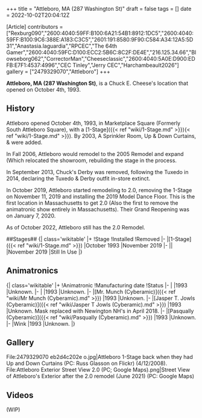 +++
title = "Attleboro, MA (287 Washington St)"
draft = false
tags = []
date = 2022-10-02T20:04:12Z

[Article]
contributors = ["Rexburg090","2600:4040:59FF:B100:6A21:54B1:8912:1DC5","2600:4040:59FF:B100:9C6:388E:A183:C3C5","2601:191:8580:9F90:C584:A34:12A5:5D31","Anastasia.laguardia","RPCEC","The 64th Gamer","2600:4040:59FC:D100:ECC2:5B6C:8C2F:DE4E","216.125.34.66","Blowseborg062","CorrectorMan","Cheeseclassic","2600:4040:5A0E:D900:EDFB:E7F1:4537:4996","CEC Tinley","Jerry CEC","Harchambeault2026"]
gallery = ["2479329070","Attleboro"]
+++

**Attleboro, MA (287 Washington St)**, is a Chuck E. Cheese's location that opened on October 4th, 1993.

## History ##
Attleboro opened October 4th, 1993, in Marketplace Square (Formerly South Attleboro Square), with a [1-Stage]({{< ref "wiki/1-Stage.md" >}}){< ref "wiki/1-Stage.md" >}}). By 2003, A Sprinkler Room, Up & Down Curtains, &  were added.

In Fall 2006, Attleboro would remodel to the 2005 Remodel and expand (Which relocated the showroom, rebuilding the stage in the process.

In September 2013, Chuck's Derby was removed, following the Tuxedo in 2014, declaring the Tuxedo & Derby outfit in-store extinct.

In October 2019, Attleboro started remodeling to 2.0, removing the 1-Stage on November 11, 2019 and installing the 2019 Model Dance Floor. This is the first location in Massachusetts to get 2.0 (Also the first to remove the animatronic show entirely in Massachusetts). Their Grand Reopening was on January 7, 2020.

As of October 2022, Attleboro still has the 2.0 Remodel.

##Stages##
{| class='wikitable'
|+
!Stage
!Installed
!Removed
|-
|[1-Stage]({{< ref "wiki/1-Stage.md" >}})
|October 1993
|November 2019
|-
||
|November 2019
|Still In Use
|} 

## Animatronics ##
{| class='wikitable'
|+
!Animatronic
!Manufacturing date
!Status 
|-
|
|1993
|Unknown.
|-
|
|1993
|Unknown.
|-
|[Mr. Munch (Cyberamic)]({{< ref "wiki/Mr Munch (Cyberamic).md" >}})
|1993
|Unknown.
|-
|[Jasper T. Jowls (Cyberamic)]({{< ref "wiki/Jasper T Jowls (Cyberamic).md" >}})
|1993
|Unknown. Mask replaced with Newington NH's in April 2018.
|-
|[Pasqually (Cyberamic)]({{< ref "wiki/Pasqually (Cyberamic).md" >}})
|1993
|Unknown.
|-
|Wink
|1993
|Unknown.
|}

## Gallery ##
<gallery>
File:2479329070 eb2d4c202e o.jpg|Attleboro 1-Stage back when they had Up and Down Curtains (PC: Russ Glasson on Flickr) (4/12/2008).
File:Attleboro Exterior Street View 2.0 (PC; Google Maps).png|Street View of Attleboro's Exterior after the 2.0 remodel (June 2021) (PC: Google Maps)
</gallery>

## Videos ##
(WIP)